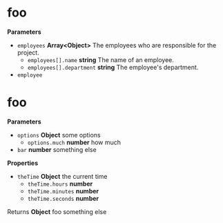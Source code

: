 # foo

**Parameters**

-   `employees` **Array&lt;Object&gt;** The employees who are responsible for the project.
    -   `employees[].name` **string** The name of an employee.
    -   `employees[].department` **string** The employee's department.
-   `employee`  

# foo

**Parameters**

-   `options` **Object** some options
    -   `options.much` **number** how much
-   `bar` **number** something else

**Properties**

-   `theTime` **Object** the current time
    -   `theTime.hours` **number** 
    -   `theTime.minutes` **number** 
    -   `theTime.seconds` **number** 

Returns **Object** foo something else
